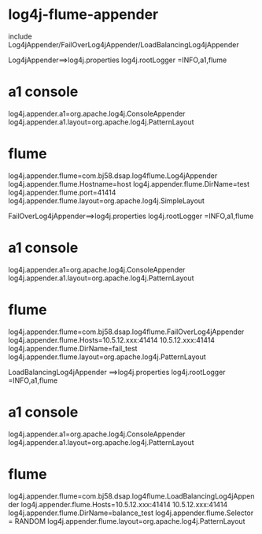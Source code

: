 log4j-flume-appender
====================
include Log4jAppender/FailOverLog4jAppender/LoadBalancingLog4jAppender

Log4jAppender==>log4j.properties
log4j.rootLogger =INFO,a1,flume

# a1 console
log4j.appender.a1=org.apache.log4j.ConsoleAppender
log4j.appender.a1.layout=org.apache.log4j.PatternLayout

# flume
log4j.appender.flume=com.bj58.dsap.log4flume.Log4jAppender
log4j.appender.flume.Hostname=host
log4j.appender.flume.DirName=test
log4j.appender.flume.port=41414
log4j.appender.flume.layout=org.apache.log4j.SimpleLayout


FailOverLog4jAppender==>log4j.properties
log4j.rootLogger =INFO,a1,flume

# a1 console
log4j.appender.a1=org.apache.log4j.ConsoleAppender
log4j.appender.a1.layout=org.apache.log4j.PatternLayout


# flume
log4j.appender.flume=com.bj58.dsap.log4flume.FailOverLog4jAppender
log4j.appender.flume.Hosts=10.5.12.xxx:41414 10.5.12.xxx:41414
log4j.appender.flume.DirName=fail_test
log4j.appender.flume.layout=org.apache.log4j.PatternLayout


LoadBalancingLog4jAppender ==>log4j.properties
log4j.rootLogger =INFO,a1,flume

# a1 console
log4j.appender.a1=org.apache.log4j.ConsoleAppender
log4j.appender.a1.layout=org.apache.log4j.PatternLayout


# flume
log4j.appender.flume=com.bj58.dsap.log4flume.LoadBalancingLog4jAppender
log4j.appender.flume.Hosts=10.5.12.xxx:41414 10.5.12.xxx:41414
log4j.appender.flume.DirName=balance_test
log4j.appender.flume.Selector = RANDOM
log4j.appender.flume.layout=org.apache.log4j.PatternLayout

